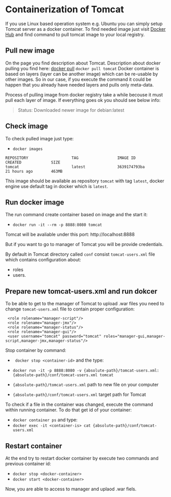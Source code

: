 # Containerization of Tomcat 

If you use Linux based operation system e.g. Ubuntu you can simply setup Tomcat server as a docker container. 
To find needed image just visit [Docker Hub](https://hub.docker.com/_/tomcat) and find command to pull tomcat image to your local registry.

## Pull new image
On the page you find description about Tomcat. Description about docker pulling you find here: [docker pull](https://docs.docker.com/engine/reference/commandline/pull/)
`docker pull tomcat` 
Docker container is based on layers (layer can be another image) which can be re-usable by other images.
So in our case, if you execute the command it could be happen that you already have needed layers and pulls only meta-data.

Process of pulling image from docker registry take a while becouse it must pull each layer of image. If everything goes ok you should see below info:

> Status: Downloaded newer image for debian:latest

## Check image
To check pulled image just type:
- `docker images`

```
REPOSITORY                   TAG                 IMAGE ID            CREATED             SIZE
tomcat                       latest              3639174793ba        21 hours ago        463MB
```

This image should be available as repository `tomcat` with tag `latest`, docker engine use default tag in docker which is `latest`.

## Run docker image

The run command create container based on image and the start it:
- `docker run -it --rm -p 8888:8080 tomcat`

Tomcat will be avaliable under this port:
http://localhost:8888

But if you want to go to manager of Tomcat you will be provide credentials.

By default in Tomcat directory called `conf` consist `tomcat-users.xml` file which contains configuration about:
- roles
- users.

> <user username="tomcat" password="<default-password>" roles="roles"/>
 

## Prepare new tomcat-users.xml and run dokcer
To be able to get to the manager of Tomcat to upload .war files you need to change `tomcat-users.xml` file to contain proper configuration:

```
 <role rolename="manager-script"/>
 <role rolename="manager-jmx"/>
 <role rolename="manager-status"/>
 <role rolename="manager-gui"/>
 <user username="tomcat" password="tomcat" roles="manager-gui,manager-script,manager-jmx,manager-status"/>
```

Stop container by command:
- ` docker stop <container-id>`
and the type:
- `docker run -it -p 8888:8080 -v {absolute-path}/tomcat-users.xml:{absolute-path}/conf/tomcat-users.xml tomcat`

- `{absolute-path}/tomcat-users.xml` path to new file on your computer
- `{absolute-path}/conf/tomcat-users.xml` target path for Tomcat  

To check if a file in the container was changed, execute the command within running container. To do that get id of your container:
- `docker container ps` 
and type:
- `docker exec -it <container-is> cat {absolute-path}/conf/tomcat-users.xml`

## Restart container

At the end try to restart docker container by execute two commands and previous container id:
- `docker stop <docker-container>`
- `docker start <docker-container>`

Now, you are able to access to manager and uplaod .war fiels.

